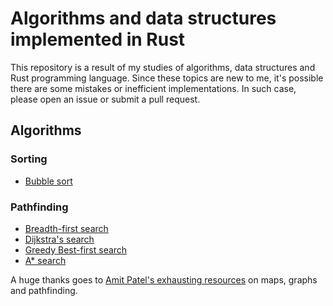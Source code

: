 # Algorithms and data structures implemented in Rust

This repository is a result of my studies of algorithms, data structures and
Rust programming language. Since these topics are new to me, it's possible
there are some mistakes or inefficient implementations. In such case, please
open an issue or submit a pull request.


## Algorithms

### Sorting

* [Bubble sort](src/sorting/bubble.rs)


### Pathfinding

* [Breadth-first search](src/pathfinding/breadth_first.rs)
* [Dijkstra's search](src/pathfinding/dijkstras.rs)
* [Greedy Best-first search](src/pathfinding/greedy_best_first.rs)
* [A* search](src/pathfinding/a_star.rs)

A huge thanks goes to [Amit Patel's exhausting resources](https://www.redblobgames.com/)
on maps, graphs and pathfinding.